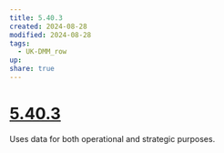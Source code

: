```yaml
---
title: 5.40.3
created: 2024-08-28
modified: 2024-08-28
tags:
  - UK-DMM_row
up: 
share: true
---
```

# [5.40.3](5.40.3.md)

Uses data for both operational and strategic purposes.
